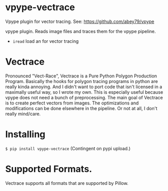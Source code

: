 # vpype-vectrace
Vpype plugin for vector tracing.
See: https://github.com/abey79/vpype

vpype plugin. Reads image files and traces them for the vpype pipeline.

* `iread` load an for vector tracing


# Vectrace

Pronounced "Vect-Race", Vectrace is a Pure Python Polygon Production Program. Basically the hooks for polygon tracing programs in python are really kinda annoying. And I didn't want to port code that isn't licensed in a maximally useful way, so I wrote my own. This is especially useful because vpype does not need a bunch of preprocessing. The main goal of Vectrace is to create perfect vectors from images. The optimizations and modifications can be done elsewhere in the pipeline. Or not at all, I don't really mind/care.



# Installing
`$ pip install vpype-vectrace` (Contingent on pypi upload.)


# Supported Formats.

Vectrace supports all formats that are supported by Pillow.